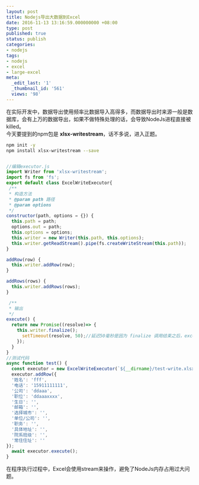 ```yaml
---
layout: post
title: Nodejs导出大数据到Excel
date: 2016-11-13 13:16:59.000000000 +08:00
type: post
published: true
status: publish
categories:
- nodejs
tags:
- nodejs
- excel
- large-excel
meta:
  _edit_last: '1'
  _thumbnail_id: '561'
  views: '98'
---
```

在实际开发中，数据导出使用频率比数据导入高得多，而数据导出时来源一般是数据库，会有上万的数据导出，如果不做特殊处理的话，会导致NodeJs进程直接被killed。   
今天要提到的npm包是 **xlsx-writestream**，话不多说，进入正题。

```bash
npm init -y
npm install xlsx-writestream --save
```

```javascript

//编辑executor.js
import Writer from 'xlsx-writestream';
import fs from 'fs';
export default class ExcelWriteExecutor{
 /**
 * 构造方法
 * @param path 路径
 * @param options
 */
constructor(path, options = {}) {
  this.path = path;
  options.out = path;
  this.options = options;
  this.writer = new Writer(this.path, this.options);
  this.writer.getReadStream().pipe(fs.createWriteStream(this.path));
}

addRow(row) {
  this.writer.addRow(row);
}

addRows(rows) {
  this.writer.addRows(rows);
}

 /**
 * 输出
 */
execute() {
  return new Promise((resolve)=> {
    this.writer.finalize();
      setTimeout(resolve, 50);//延迟50毫秒是因为 finalize 调用结束之后，excel打开会报错，可能是没写入完成的原因，加了延迟之后正常，延迟值根据需要自己测试可以更改
    });
  }
}
//测试代码
async function test() {
  const executor = new ExcelWriteExecutor(`${__dirname}/test-write.xlsx`);
  executor.addRow({
  '姓名': 'fff',
  '电话': '15911111111',
  '公司': 'ddaaa',
  '职位': 'ddaaaxxxx',
  '生日': '',
  '邮箱': '',
  '选择城市': '',
  '单位/公司': '',
  '职务': '',
  '具体地址': '',
  '院系班级': '',
  '常住住址': ''
});
  await executor.execute();
}
```

在程序执行过程中，Excel会使用stream来操作，避免了NodeJs内存占用过大问题。
